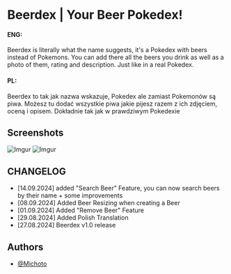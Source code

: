 
# Beerdex | Your Beer Pokedex!

#### ENG:

Beerdex is literally what the name suggests, it's a Pokedex with beers instead of Pokemons.
You can add there all the beers you drink as well as a photo of them, rating and description. Just like in a real Pokedex.

#### PL:

Beerdex to tak jak nazwa wskazuje, Pokedex ale zamiast Pokemonów są piwa.
Możesz tu dodać wszystkie piwa jakie pijesz razem z ich zdjęciem, oceną i opisem. Dokładnie tak jak w prawdziwym Pokedexie

## Screenshots 

![Imgur](https://i.imgur.com/wM7g7LJ.png)
![Imgur](https://i.imgur.com/oJAyc1a.png)


## CHANGELOG

- [14.09.2024] added "Search Beer" Feature, you can now search beers by their name + some improvements
- [08.09.2024] Added Beer Resizing when creating a Beer
- [01.09.2024] Added "Remove Beer" Feature
- [29.08.2024] Added Polish Translation
- [27.08.2024] Beerdex v1.0 release

## Authors

- [@Michoto](https://www.github.com/Michoto4)

